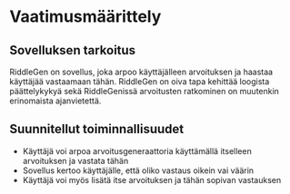 # Vaatimusmäärittely

## Sovelluksen tarkoitus

RiddleGen on sovellus, joka arpoo käyttäjälleen arvoituksen ja haastaa käyttäjää vastaamaan tähän. 
RiddleGen on oiva tapa kehittää loogista päättelykykyä sekä RiddleGenissä arvoitusten ratkominen on muutenkin erinomaista ajanvietettä.

## Suunnitellut toiminnallisuudet

- Käyttäjä voi arpoa arvoitusgeneraattoria käyttämällä itselleen arvoituksen ja vastata tähän
- Sovellus kertoo käyttäjälle, että oliko vastaus oikein vai väärin
- Käyttäjä voi myös lisätä itse arvoituksen ja tähän sopivan vastauksen

